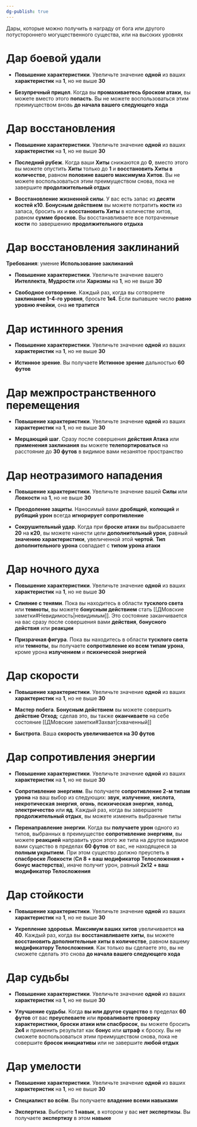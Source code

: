 ```yaml
---
dg-publish: true
---
```

Дары, которые можно получить в награду от бога или другого потустороннего могущественного существа, или на высоких уровнях

# Дар боевой удали

- **Повышение характеристики**. Увеличьте значение **одной** из ваших **характеристик** на **1**, но не выше **30**

- **Безупречный прицел**. Когда вы **промахиваетесь броском атаки**, вы можете вместо этого **попасть**. Вы не можете воспользоваться этим преимуществом вновь **до начала вашего следующего хода**

# Дар восстановления

- **Повышение характеристики**. Увеличьте значение **одной** из ваших **характеристик** на **1**, но не выше **30**

- **Последний рубеж**. Когда ваши **Хиты** снижаются до **0**, вместо этого вы можете опустить **Хиты** только до **1** и **восстановить Хиты в количестве**, равном **половине вашего максимума Хитов**. Вы не можете воспользоваться этим преимуществом снова, пока не завершите **продолжительный отдых**

- **Восстановление жизненной силы**. У вас есть запас из **десяти костей к10**. **Бонусным действием** вы можете потратить **кости** из запаса, бросить их и **восстановить Хиты** в количестве хитов, равном **сумме бросков**. Вы восстанавливаете все потраченные **кости** по завершению **продолжительного отдыха**

# Дар восстановления заклинаний

**Требования**: умение **Использование заклинаний**

- **Повышение характеристики**. Увеличьте значение вашего **Интеллекта**, **Мудрости** или **Харизмы** на **1**, но не выше **30**

- **Свободное сотворение**. Каждый раз, когда вы сотворяете **заклинание 1-4-го уровня**, бросьте **1к4**. Если выпавшее число **равно уровню ячейки**, она **не тратится**

# Дар истинного зрения

- **Повышение характеристики**. Увеличьте значение **одной** из ваших **характеристик** на **1**, но не выше **30**

- **Истинное зрение**. Вы получаете **Истинное зрение** дальностью **60 футов**

# Дар межпространственного перемещения

- **Повышение характеристики**. Увеличьте значение **одной** из ваших **характеристик** на **1**, но не выше **30**

- **Мерцающий шаг**. Сразу после совершения **действия Атака** или **применения заклинания** вы можете **телепортироваться** на расстояние до **30 футов** в видимое вами незанятое пространство

# Дар неотразимого нападения

- **Повышение характеристики**. Увеличьте значение вашей **Силы** или **Ловкости** на **1**, но не выше **30**

- **Преодоление защиты**. Наносимый вами **дробящий**, **колющий** и **рубящий урон** всегда **игнорирует сопротивление**

- **Сокрушительный удар**. Когда при **броске атаки** вы выбрасываете **20** на **к20**, вы можете нанести цели **дополнительный урон**, равный **значению характеристики**, увеличенной этой **чертой**. **Тип дополнительного урона** совпадает с **типом урона атаки**

# Дар ночного духа

- **Повышение характеристики**. Увеличьте значение **одной** из ваших **характеристик** на **1**, но не выше **30**

- **Слияние с тенями**. Пока вы находитесь в области **тусклого света** или **темноты**, вы можете **бонусным действием** стать [[ДМовские заметки#Невидимость|невидимым]]. Это состояние заканчивается на вас сразу после совершения вами **действия**, **бонусного действия** или **реакции**

- **Призрачная фигура**. Пока вы находитесь в области **тусклого света** или **темноты**, вы получаете **сопротивление ко всем типам урона**, кроме урона **излучением** и **психической энергией**

# Дар скорости

- **Повышение характеристики**. Увеличьте значение **одной** из ваших **характеристик** на **1**, но не выше **30**

- **Мастер побега**. **Бонусным действием** вы можете совершить **действие Отход**; сделав это, вы также **оканчиваете** на себе состояние [[ДМовские заметки#Захват|схваченный]]

- **Быстрота**. Ваша **скорость увеличивается на 30 футов**

# Дар сопротивления энергии

- **Повышение характеристики**. Увеличьте значение **одной** из ваших **характеристик** на **1**, но не выше **30**

- **Сопротивление энергиям**. Вы получаете **сопротивление 2-м типам урона** на ваш выбор из следующих: **звук**, **излучение**, **кислота**, **некротическая энергия**, **огонь**, **психическая энергия**, **холод**, **электричество** или **яд**. Каждый раз, когда вы завершаете **продолжительный отдых**, вы можете изменить выбранные типы

- **Перенаправление энергии**. Когда вы **получаете урон** одного из типов, выбранных в преимуществе **сопротивление энергиям**, вы можете **реакцией** направить урон этого же типа на другое видимое вами существо в пределах **60 футов** от вас, не находящееся за **полным укрытием**. При этом существо должно преуспеть в **спасброске Ловкости** (**Сл 8 + ваш модификатор Телосложения + бонус мастерства**), иначе получит урон, равный **2к12 + ваш модификатор Телосложения**

# Дар стойкости

- **Повышение характеристики**. Увеличьте значение **одной** из ваших **характеристик** на **1**, но не выше **30**

- **Укрепление здоровья**. **Максимум ваших хитов** увеличивается **на 40**. Каждый раз, когда вы **восстанавливаете хиты**, вы можете **восстановить дополнительные хиты в количестве**, равном вашему **модификатору Телосложения**. Как только вы сделаете это, вы не сможете сделать это снова **до начала вашего следующего хода**

# Дар судьбы

- **Повышение характеристики**. Увеличьте значение **одной** из ваших **характеристик** на **1**, но не выше **30**

- **Улучшение судьбы**. Когда **вы или другое существо** в пределах **60 футов** от вас **преуспеваете** или **проваливаете проверку характеристики, броски атаки или спасбросок**, вы можете бросить **2к4** и применить результат как **бонус** или **штраф** к броску. Вы не сможете воспользоваться этим преимуществом снова, пока не совершите **бросок инициативы** или не завершите **любой отдых**

# Дар умелости

- **Повышение характеристики**. Увеличьте значение **одной** из ваших **характеристик** на **1**, но не выше **30**

- **Специалист во всём**. Вы получаете **владение всеми навыками**

- **Экспертиза**. Выберите **1 навык**, в котором у вас **нет экспертизы**. Вы получаете **экспертизу** в этом **навыке**